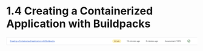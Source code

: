 # 1.4 Creating a Containerized Application with Buildpacks

![gh](https://raw.githubusercontent.com/SeanChenR/img_gif/main/myimage/17417508950005ri64f.png)
